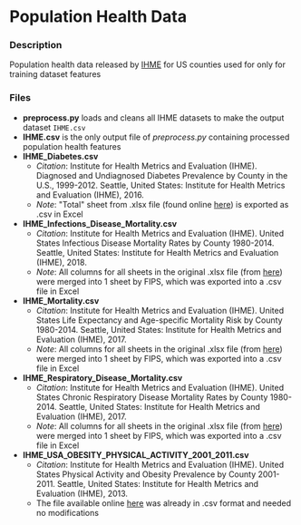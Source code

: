 # Population Health Data

### Description
Population health data released by [IHME](http://www.healthdata.org/) for US counties used for only for training dataset features

### Files
  - **preprocess.py** loads and cleans all IHME datasets to make the output dataset `IHME.csv`
  - **IHME.csv** is the only output file of _preprocess.py_ containing processed population health features
  - **IHME_Diabetes.csv**
    - _Citation_: Institute for Health Metrics and Evaluation (IHME). Diagnosed and Undiagnosed Diabetes Prevalence by County in the U.S., 1999-2012. Seattle, United States: Institute for Health Metrics and Evaluation (IHME), 2016.
    - _Note_: "Total" sheet from .xlsx file (found online [here](http://ghdx.healthdata.org/record/ihme-data/united-states-diabetes-prevalence-county-1999-2012)) is exported as .csv in Excel
  - **IHME_Infections_Disease_Mortality.csv**
    - _Citation_: Institute for Health Metrics and Evaluation (IHME). United States Infectious Disease Mortality Rates by County 1980-2014. Seattle, United States: Institute for Health Metrics and Evaluation (IHME), 2018.
    - _Note_: All columns for all sheets in the original .xlsx file (from [here](http://ghdx.healthdata.org/record/ihme-data/united-states-infectious-disease-mortality-rates-county-1980-2014)) were merged into 1 sheet by FIPS, which was exported into a .csv file in Excel
  - **IHME_Mortality.csv**
    - _Citation_: Institute for Health Metrics and Evaluation (IHME). United States Life Expectancy and Age-specific Mortality Risk by County 1980-2014. Seattle, United States: Institute for Health Metrics and Evaluation (IHME), 2017.
    - _Note_: All columns for all sheets in the original .xlsx file (from [here](http://ghdx.healthdata.org/record/ihme-data/united-states-life-expectancy-and-age-specific-mortality-risk-county-1980-2014)) were merged into 1 sheet by FIPS, which was exported into a .csv file in Excel
  - **IHME_Respiratory_Disease_Mortality.csv**
    - _Citation_: Institute for Health Metrics and Evaluation (IHME). United States Chronic Respiratory Disease Mortality Rates by County 1980-2014. Seattle, United States: Institute for Health Metrics and Evaluation (IHME), 2017.
    - _Note_: All columns for all sheets in the original .xlsx file (from [here](http://ghdx.healthdata.org/record/ihme-data/united-states-chronic-respiratory-disease-mortality-rates-county-1980-2014)) were merged into 1 sheet by FIPS, which was exported into a .csv file in Excel
  - **IHME_USA_OBESITY_PHYSICAL_ACTIVITY_2001_2011.csv**
    - _Citation_: Institute for Health Metrics and Evaluation (IHME). United States Physical Activity and Obesity Prevalence by County 2001-2011. Seattle, United States: Institute for Health Metrics and Evaluation (IHME), 2013.
    - The file available online [here](https://ghdx.healthdata.org/record/ihme-data/united-states-physical-activity-and-obesity-prevalence-county-2001-2011) was already in .csv format and needed no modifications
